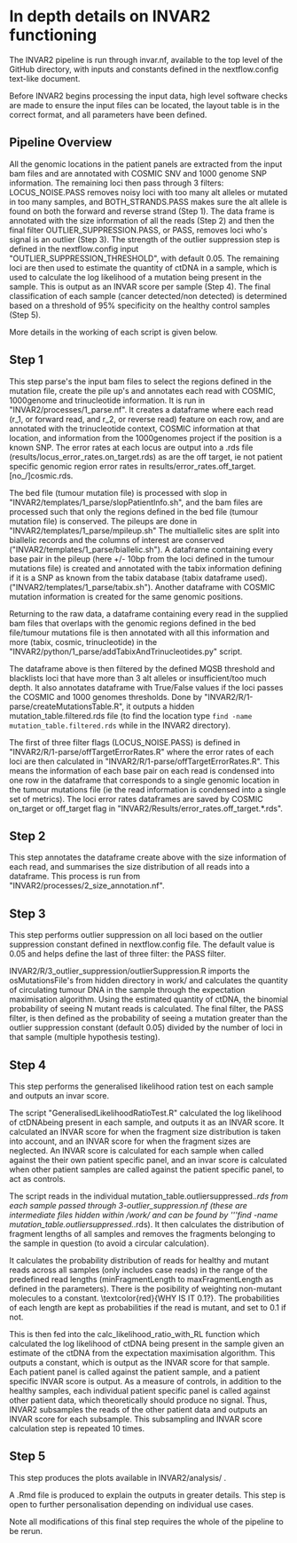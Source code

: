 # In depth details on INVAR2 functioning


The INVAR2 pipeline is run through invar.nf, available to the top level of the GitHub directory, with inputs and constants defined in the nextflow.config text-like document. 

Before INVAR2 begins processing the input data, high level software checks are made to ensure the input files can be located, the layout table is in the correct format, and all parameters have been defined.


## Pipeline Overview

All the genomic locations in the patient panels are extracted from the input bam files and are annotated with COSMIC SNV and 1000 genome SNP information. The remaining loci then pass through 3 filters: LOCUS_NOISE.PASS removes noisy loci with too many alt alleles or mutated in too many samples, and BOTH_STRANDS.PASS makes sure the alt allele is found on both the forward and reverse strand (Step 1). The data frame is annotated with the size information of all the reads (Step 2) and then the final filter OUTLIER_SUPPRESSION.PASS, or PASS, removes loci who's signal is an outlier (Step 3). The strength of the outlier suppression step is defined in the nextflow.config input "OUTLIER_SUPPRESSION_THRESHOLD", with default 0.05. The remaining loci are then used to estimate the quantity of ctDNA in a sample, which is used to calculate the log likelihood of a mutation being present in the sample. This is output as an INVAR score per sample (Step 4). The final classification of each sample (cancer detected/non detected) is determined based on a threshold of 95\% specificity on the healthy control samples (Step 5). 

More details in the working of each script is given below. 

## Step 1

This step parse's the input bam files to select the regions defined in the mutation file, create the pile up's and annotates each read with COSMIC, 1000genome and trinucleotide information. It is run in "INVAR2/processes/1_parse.nf".
It creates a dataframe where each read (r_1, or forward read, and r_2, or reverse read) feature on each row, and are annotated with the trinucleotide context, COSMIC information at that location, and information from the 1000genomes project if the position is a known SNP. The error rates at each locus are output into a .rds file (results/locus_error_rates.on_target.rds) as are the off target, ie not patient specific genomic region error rates in results/error_rates.off_target.[no_/]cosmic.rds. 

The bed file (tumour mutation file) is processed with slop in "INVAR2/templates/1_parse/slopPatientInfo.sh", and the bam files are processed such that only the regions defined in the bed file (tumour mutation file) is conserved. The pileups are done in "INVAR2/templates/1_parse/mpileup.sh"
The multiallelic sites are split into biallelic records and the columns of interest are conserved ("INVAR2/templates/1_parse/biallelic.sh").
A dataframe containing every base pair in the pileup (here +/- 10bp from the loci defined in the tumour mutations file) is created and annotated with the tabix information defining if it is a SNP as known from the tabix database (tabix dataframe used). ("INVAR2/templates/1_parse/tabix.sh").
Another dataframe with COSMIC mutation information is created for the same genomic positions.

Returning to the raw data, a dataframe containing every read in the supplied bam files that overlaps with the genomic regions defined in the bed file/tumour mutations file is then annotated with all this information and more (tabix, cosmic, trinucleotide) in the "INVAR2/python/1_parse/addTabixAndTrinucleotides.py" script.

The dataframe above is then filtered by the defined MQSB threshold and blacklists loci that have more than 3 alt alleles or insufficient/too much depth. It also annotates dataframe with True/False values if the loci passes the COSMIC and 1000 genomes thresholds. Done by "INVAR2/R/1-parse/createMutationsTable.R", it outputs a hidden mutation_table.filtered.rds file (to find the location type ```find -name mutation_table.filtered.rds``` while in the INVAR2 directory).

The first of three filter flags (LOCUS_NOISE.PASS) is defined in "INVAR2/R/1-parse/offTargetErrorRates.R" where the error rates of each loci are then calculated in "INVAR2/R/1-parse/offTargetErrorRates.R". This means the information of each base pair on each read is condensed into one row in the dataframe that corresponds to a single genomic location in the tumour mutations file (ie the read information is condensed into a single set of metrics). The loci error rates dataframes are saved by COSMIC on_target or off_target flag in "INVAR2/Results/error_rates.off_target.*.rds".


## Step 2

This step annotates the dataframe create above with the size information of each read, and summarises the size distribution of all reads into a dataframe. This process is run from  "INVAR2/processes/2_size_annotation.nf". 


## Step 3

This step performs outlier suppression on all loci based on the outlier suppression constant defined in nextflow.config file. The default value is 0.05 and helps define the last of three filter: the PASS filter. 

INVAR2/R/3_outlier_suppression/outlierSuppression.R imports the osMutationsFile's from hidden directory in work/ and calculates the quantity of circulating tumour DNA in the sample through the expectation maximisation algorithm. Using the estimated quantity of ctDNA, the binomial probability of seeing N mutant reads is calculated. The final filter, the PASS filter, is then defined as the probability of seeing a mutation greater than the outlier suppression constant (default 0.05) divided by the number of loci in that sample (multiple hypothesis testing). 

## Step 4

This step performs the generalised likelihood ration test on each sample and outputs an invar score. 

The script "GeneralisedLikelihoodRatioTest.R" calculated the log likelihood of ctDNAbeing present in each sample, and outputs it as an INVAR score. It calculated an INVAR score for when the fragment size distribution is taken into account, and an INVAR score for when the fragment sizes are neglected. An INVAR score is calculated for each sample when called against the their own patient specific panel, and an invar score is calculated when other patient samples are called against the patient specific panel, to act as controls. 

The script reads in the individual mutation_table.outliersuppressed.*.rds from each sample passed through 3-outlier_suppression.nf (these are intermediate files hidden within /work/ and can be found by '''find -name mutation_table.outliersuppressed.*.rds). It then calculates the distribution of fragment lengths of all samples and removes the fragments belonging to the sample in question (to avoid a circular calculation). 

It calculates the probability distribution of reads for healthy and mutant reads across all samples (only includes case reads) in the range of the predefined read lengths (minFragmentLength to maxFragmentLength as defined in the parameters). There is the posibility of weighting non-mutant molecules to a constant. \textcolor{red}{WHY IS IT 0.1?}. The probabilities of each length are kept as probabilities if the read is mutant, and set to 0.1 if not. 

This is then fed into the calc_likelihood_ratio_with_RL function which calculated the log likelihood of ctDNA being present in the sample given an estimate of the ctDNA from the expectation maximisation algorithm. This outputs a constant, which is output as the INVAR score for that sample. Each patient panel is called against the patient sample, and a patient specific INVAR score is output. As a measure of controls, in addition to the healthy samples, each individual patient specific panel is called against other patient data, which theoretically should produce no signal. Thus, INVAR2 subsamples the reads of the other patient data and outputs an INVAR score for each subsample. This subsampling and INVAR score calculation step is repeated 10 times. 

## Step 5

This step produces the plots available in INVAR2/analysis/ . 

A .Rmd file is produced to explain the outputs in greater details. This step is open to further personalisation depending on individual use cases. 

Note all modifications of this final step requires the whole of the pipeline to be rerun. 


